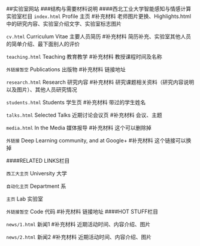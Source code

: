 ##实验室网站
###结构与需要材料说明
####西北工业大学智能感知与情感计算实验室栏目
`index.html` Profile 主页
    #补充材料
    老师图片更换、Highlights.html中的研究内容、实验室介绍文字、实验室标志图片

`cv.html`    Curriculum Vitae 主要人员简历
    #补充材料
    简历补充、实验室其他人员的简单介绍、最下面别人的评价
    
`teaching.html` Teaching 教育教学
    #补充材料
    教授课程时间及名称
    
`外链接暂空`  Publications 出版物
    #补充材料
    链接地址
    
`research.html`  Research 研究内容 
    #补充材料
    研究课题相关资料（研究内容说明以及图片）、其他人员研究情况
    
`students.html` Students 学生页
    #补充材料
    带过的学生姓名
    
    
`talks.html`  Selected Talks 近期讨论会议页
    #补充材料
    会议、主题
    
    
`media.html` In the Media 媒体报导
    #补充材料
    这个可以删除掉
    
    
`外链接`  Deep Learning community, and at Google+
    #补充材料
    这个链接可以换掉
    
####RELATED LINKS栏目

`西工大主页` University 大学

`自动化主页` Department 系

`主页` Lab 实验室

`外链接暂空` Code 代码
    #补充材料
    链接地址
####HOT STUFF栏目

`news/1.html` 新闻1
    #补充材料
    近期活动时间、内容介绍、图片

`news/2.html` 新闻2
    #补充材料
    近期活动时间、内容介绍、图片
